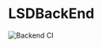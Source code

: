 # LSDBackEnd

![Backend CI](https://github.com/TEAM-B-SOFT2020/LSDBackEnd/workflows/Backend%20CI/badge.svg)

